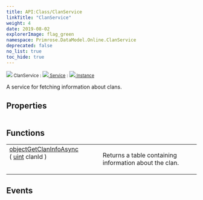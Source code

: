 ```yaml
---
title: API:Class/ClanService
linkTitle: "ClanService"
weight: 4
date: 2019-08-02
explorerImage: flag_green
namespace: Primrose.DataModel.Online.ClanService
deprecated: false
no_list: true
toc_hide: true
---
```

<small class="inheritance">
<span class="" href="/docs/api-reference/Class/ClanService"><img src="/icons/silk/flag_green.png"/>&nbsp;ClanService</span>&nbsp;:&nbsp;<a class="" href="/docs/api-reference/Class/Service"><img src="/icons/silk/default.png"/>&nbsp;Service</a>&nbsp;:&nbsp;<a class="" href="/docs/api-reference/Class/Instance"><img src="/icons/silk/default.png"/>&nbsp;Instance</a></small>
<p class="summary">

A service for fetching information about clans.

</p>
 
## Properties
 
<table class="studiohide">
<tbody>
</tbody>
</table>
 
## Functions
 
<table class="studiohide">
<tbody>
<tr class="function-row ">
<td style="vertical-align:top;white-space:normal;">
<div>
<a class="type" href="/docs/api-reference/System/object">object</a><span class="method-body" style="text-indent: -2em;"><a class="method-name  " href="GetClanInfoAsync">GetClanInfoAsync</a></span><span style="display: inline-block">( <span class="param" style="white-space: nowrap"><a class="type" href="/docs/api-reference/System/Primitives#uint32">uint</a> clanId</span> )</span></span></div></td>
<td style="vertical-align:top;white-space:normal;">
<p>
Returns a table containing information about the clan.
</p></td>
</tr>

</tbody>
</table>
 
## Events
 
<table class="studiohide">
<tbody>
</tbody>
</table>
<b>
</b>
<div class="inheritors">
<ul class="root">
</ul>
</div>
